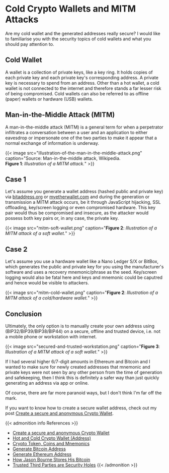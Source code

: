 # Cold Crypto Wallets and MITM Attacks


Are my cold wallet and the generated addresses really secure? I would like to familiarise you with the security topics of cold wallets and what you should pay attention to.

<!--more-->

## Cold Wallet

A wallet is a collection of private keys, like a key ring. It holds copies of each private key and each private key's corresponding address. A private key is necessary to spend from an address. Other than a hot wallet, a cold wallet is not connected to the internet and therefore stands a far lesser risk of being compromised. Cold wallets can also be referred to as offline (paper) wallets or hardware (USB) wallets.

## Man-in-the-Middle Attack (MITM)

A man-in-the-middle attack (MITM) is a general term for when a perpetrator infiltrates a conversation between a user and an application to either eavesdrop or impersonate one of the two parties to make it appear that a normal exchange of information is underway.

{{< image src="illustration-of-the-man-in-the-middle-attack.png" caption="Source: Man-in-the-middle attack, Wikipedia. <br> **Figure 1**: *Illustration of a MITM attack.*" >}}

## Case 1

Let's assume you generate a wallet address (hashed public and private key) via [bitaddress.org](https://bitaddress.org) or [myetherwallet.com](https://myetherwallet.com) and during the generation or transmission a MITM attack occurs, be it through JavaScript hijacking, SSL offloading, key/screen logging or even compromised hardware. This key pair would thus be compromised and insecure, as the attacker would possess both key pairs or, in any case, the private key.

{{< image src="mitm-soft-wallet.png" caption="**Figure 2**: *Illustration of a MITM attack of a soft wallet.*" >}}

## Case 2

Let's assume you use a hardware wallet like a Nano Ledger S/X or BitBox, which generates the public and private key for you using the manufacturer's software and uses a recovery mnemonic/phrase as the seed. Key/screen logging would also be fatal here and keys and mnemonic could be caputred and hence would be visible to attackers.

{{< image src="mitm-cold-wallet.png" caption="**Figure 2**: *Illustration of a MITM attack of a cold/hardware wallet.*" >}}

## Conclusion

Ultimately, the only option is to manually create your own address using (BIP32/BIP39/BIP38/BIP44) on a secure, offline and trusted device, i.e. not a mobile phone or workstation with internet.

{{< image src="secured-and-trusted-workstation.png" caption="**Figure 3**: *Illustration of a MITM attack of a soft wallet.*" >}}

If I had several higher 6/7-digit amounts in Ethereum and Bitcoin and I wanted to make sure for newly created addresses that mnemonic and private keys were not seen by any other person from the time of generation and safekeeping, then I think this is definitely a safer way than just quickly generating an address via app or online.

Of course, there are far more paranoid ways, but I don't think I'm far off the mark.

If you want to know how to create a secure wallet address, check out my post [Create a secure and anonymous Crypto Wallet](../create-a-secure-and-anonymous-wallet-address/).

{{< admonition info References >}}
- [Create a secure and anonymous Crypto Wallet](../create-a-secure-and-anonymous-wallet-address/)
- [Hot and Cold Crypto Wallet (Address)](../hot-and-cold-wallet-address/)
- [Crypto Token, Coins and Mnemonics](../crypto-token-coins-and-mnemonics/)
- [Generate Bitcoin Address](https://bitaddress.org)
- [Generate Ethereum Address](https://myetherwallet.com)
- [How Jason Bourne Stores His Bitcoin](http://maxtaco.github.io/bitcoin/2014/01/16/how-jason-bourne-stores-his-bitcoin/)
- [Trusted Third Parties are Security Holes](https://nakamotoinstitute.org/trusted-third-parties/)
  {{< /admonition >}}

